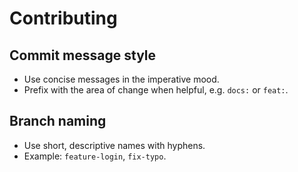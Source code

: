 # Contributing

## Commit message style
- Use concise messages in the imperative mood.
- Prefix with the area of change when helpful, e.g. `docs:` or `feat:`.

## Branch naming
- Use short, descriptive names with hyphens.
- Example: `feature-login`, `fix-typo`.
